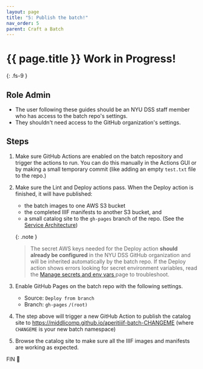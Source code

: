 ```yaml
---
layout: page
title: "5: Publish the batch!"
nav_order: 5
parent: Craft a Batch
---
```


# {{ page.title }} <span class="label label-purple">Work in Progress!</span>
{: .fs-9 }

## Role <span class="label label-green">Admin</span>

- The user following these guides should be an NYU DSS staff member who has access to the batch repo's settings.
- They shouldn't need access to the GitHub organization's settings.

## Steps

1. Make sure GitHub Actions are enabled on the batch repository and trigger the actions to run. You can do this manually in the Actions GUI or by making a small temporary commit (like adding an empty `test.txt` file to the repo.)
2. Make sure the Lint and Deploy actions pass. When the Deploy action is finished, it will have published:

   - the batch images to one AWS S3 bucket
   - the completed IIIF manifests to another S3 bucket, and
   - a small catalog site to the `gh-pages` branch of the repo. (See the [Service Architecture](../about/overview.html#service-architecture))

   {: .note }

   > The secret AWS keys needed for the Deploy action **should already be configured** in the NYU DSS GitHub organization and will be inherited automatically by the batch repo.
   > If the Deploy action shows errors looking for secret environment variables, read the [Manage secrets and env vars ](../admin/manage-secrets-and-vars.html) page to troubleshoot.

3. Enable GitHub Pages on the batch repo with the following settings.

   - Source: `Deploy from branch`
   - Branch: `gh-pages` `/(root)`

4. The step above will trigger a new GitHub Action to publish the catalog site to https://middlicomp.github.io/aperitiiif-batch-CHANGEME (where `CHANGEME` is your new batch namespace)

5. Browse the catalog site to make sure all the IIIF images and manifests are working as expected.

FIN 🎉
